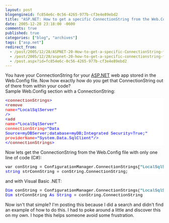 ```yaml
---
layout: post
blogengineid: fc854e6c-0c56-4265-977b-cf3e4e89ebd2
title: "ASP.NET: How to get a specific ConnectionString from the Web.Config by name"
date: 2005-12-28 23:18:00 -0600
comments: true
published: true
categories: ["blog", "archives"]
tags: ["asp.net"]
redirect_from: 
  - /post/2005/12/28/ASPNET-20-How-to-get-a-specific-ConnectionString-from-the-WebConfig-by-name
  - /post/2005/12/28/aspnet-20-how-to-get-a-specific-connectionstring-from-the-webconfig-by-name
  - /post.aspx?id=fc854e6c-0c56-4265-977b-cf3e4e89ebd2
---
```

<!-- more -->

You have your ConnectionString for your <a title="ASP.NET" href="http://asp.net" target="_blank">ASP.NET</a> web app stored in the Web.Config file. Now how exactly how do you get that ConnectionString out of there from within your code?  
Sample Web.Config section with a ConnectionString:  <pre class="csharpcode"><span class="kwrd">&lt;</span><span class="html">connectionStrings</span><span class="kwrd">&gt;</span>
    <span class="kwrd">&lt;</span><span class="html">remove</span> <span class="attr">name</span><span class="kwrd">=&quot;LocalSqlServer&quot;</span> <span class="kwrd">/&gt;</span>
    <span class="kwrd">&lt;</span><span class="html">add</span> <span class="attr">name</span><span class="kwrd">=&quot;LocalSqlServer&quot;</span>
        <span class="attr">connectionString</span><span class="kwrd">=&quot;Data Source=myDBServer;database=myDB;Integrated Security=True;&quot;</span>
        <span class="attr">providerName</span><span class="kwrd">=&quot;System.Data.SqlClient&quot;</span><span class="kwrd">/&gt;</span>
<span class="kwrd">&lt;/</span><span class="html">connectionStrings</span><span class="kwrd">&gt;</span></pre>
<style type="text/css">
.csharpcode, .csharpcode pre
{
	font-size: small;
	color: black;
	font-family: consolas, "Courier New", courier, monospace;
	background-color: #ffffff;
	/*white-space: pre;*/
}
.csharpcode pre { margin: 0em; }
.csharpcode .rem { color: #008000; }
.csharpcode .kwrd { color: #0000ff; }
.csharpcode .str { color: #006080; }
.csharpcode .op { color: #0000c0; }
.csharpcode .preproc { color: #cc6633; }
.csharpcode .asp { background-color: #ffff00; }
.csharpcode .html { color: #800000; }
.csharpcode .attr { color: #ff0000; }
.csharpcode .alt 
{
	background-color: #f4f4f4;
	width: 100%;
	margin: 0em;
}
.csharpcode .lnum { color: #606060; }</style>


Now lets get the ConnectionString from the Web.Config file with only one line of code (C#):

<pre class="csharpcode">var conString = ConfigurationManager.ConnectionStrings[<span class="str">&quot;LocalSqlServer&quot;</span>];
<span class="kwrd">string</span> strConnString = conString.ConnectionString;</pre>
<style type="text/css">
.csharpcode, .csharpcode pre
{
	font-size: small;
	color: black;
	font-family: consolas, "Courier New", courier, monospace;
	background-color: #ffffff;
	/*white-space: pre;*/
}
.csharpcode pre { margin: 0em; }
.csharpcode .rem { color: #008000; }
.csharpcode .kwrd { color: #0000ff; }
.csharpcode .str { color: #006080; }
.csharpcode .op { color: #0000c0; }
.csharpcode .preproc { color: #cc6633; }
.csharpcode .asp { background-color: #ffff00; }
.csharpcode .html { color: #800000; }
.csharpcode .attr { color: #ff0000; }
.csharpcode .alt 
{
	background-color: #f4f4f4;
	width: 100%;
	margin: 0em;
}
.csharpcode .lnum { color: #606060; }</style>


and with Visual Basic .NET:

<pre class="csharpcode"><span class="kwrd">Dim</span> conString = ConfigurationManager.ConnectionStrings(<span class="str">&quot;LocalSqlServer&quot;</span>)
<span class="kwrd">Dim</span> strConnString <span class="kwrd">As</span> <span class="kwrd">String</span> = conString.ConnectionString</pre>
<style type="text/css">
.csharpcode, .csharpcode pre
{
	font-size: small;
	color: black;
	font-family: consolas, "Courier New", courier, monospace;
	background-color: #ffffff;
	/*white-space: pre;*/
}
.csharpcode pre { margin: 0em; }
.csharpcode .rem { color: #008000; }
.csharpcode .kwrd { color: #0000ff; }
.csharpcode .str { color: #006080; }
.csharpcode .op { color: #0000c0; }
.csharpcode .preproc { color: #cc6633; }
.csharpcode .asp { background-color: #ffff00; }
.csharpcode .html { color: #800000; }
.csharpcode .attr { color: #ff0000; }
.csharpcode .alt 
{
	background-color: #f4f4f4;
	width: 100%;
	margin: 0em;
}
.csharpcode .lnum { color: #606060; }</style>


Now isn't that simple? I'm posting this because I did a search and didn't find an example of how to do this. I had to poke around a little and discover this on my own. I hope this helps someone avoid some frustration.
